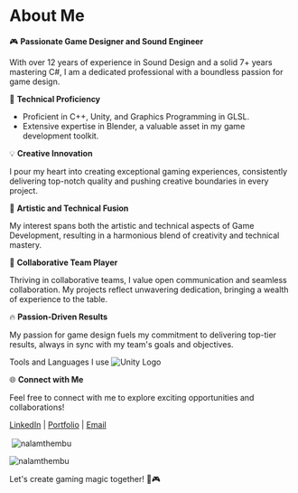 # About Me

🎮 **Passionate Game Designer and Sound Engineer**

With over 12 years of experience in Sound Design and a solid 7+ years mastering C#, I am a dedicated professional with a boundless passion for game design.

🚀 **Technical Proficiency**

- Proficient in C++, Unity, and Graphics Programming in GLSL.
- Extensive expertise in Blender, a valuable asset in my game development toolkit.

💡 **Creative Innovation**

I pour my heart into creating exceptional gaming experiences, consistently delivering top-notch quality and pushing creative boundaries in every project.

🎨 **Artistic and Technical Fusion**

My interest spans both the artistic and technical aspects of Game Development, resulting in a harmonious blend of creativity and technical mastery.

🤝 **Collaborative Team Player**

Thriving in collaborative teams, I value open communication and seamless collaboration. My projects reflect unwavering dedication, bringing a wealth of experience to the table.

🔥 **Passion-Driven Results**

My passion for game design fuels my commitment to delivering top-tier results, always in sync with my team's goals and objectives.

Tools and Languages I use
![Unity Logo]([url_to_unity_logo](https://cdn.sanity.io/images/fuvbjjlp/production/36cbc8ae92c7711afb9ab1ec9f7174863f4d7c19-22x24.svg))

🌐 **Connect with Me**

Feel free to connect with me to explore exciting opportunities and collaborations!

[LinkedIn](https://www.linkedin.com/in/nala-mthembu-04776118a/) | [Portfolio](https://nalamthembu.wixsite.com/myportfolio) | [Email](nala00.12@gmail.com)

<p>&nbsp;<img align="center" src="https://github-readme-stats.vercel.app/api?username=nalamthembu&show_icons=true&locale=en" alt="nalamthembu" /></p>

<p><img align="center" src="https://github-readme-streak-stats.herokuapp.com/?user=nalamthembu&" alt="nalamthembu" /></p>

Let's create gaming magic together! 🚀🎮
